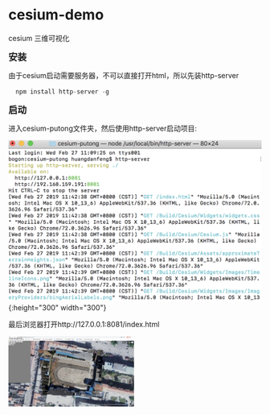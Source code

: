 # cesium-demo
  
  cesium 三维可视化
  
  **<font size=4>安装</font>**
  
  由于cesium启动需要服务器，不可以直接打开html，所以先装http-server

```javascript
  npm install http-server -g
```

  
  **<font size=4>启动</font>**
  
  进入cesium-putong文件夹，然后使用http-server启动项目:
  
  ![avatar](/localhost.png){:height="300" width="300"}
  
  最后浏览器打开http://127.0.0.1:8081/index.html
    
  <img src="/getposition.png"  width="250" height="140">

